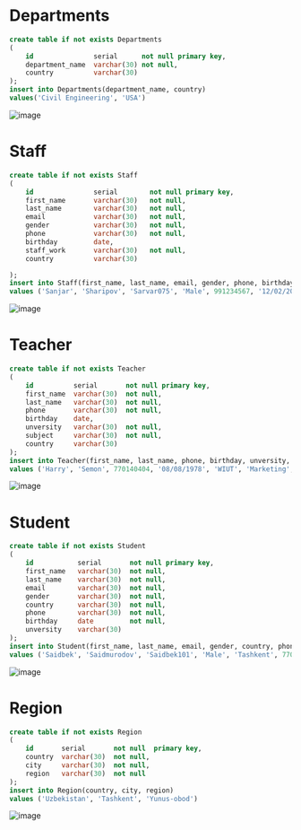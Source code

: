 # Departments
```sql
create table if not exists Departments
(
    id               serial      not null primary key,
    department_name  varchar(30) not null,
    country          varchar(30)
);
insert into Departments(department_name, country)
values('Civil Engineering', 'USA')
```
![image](https://user-images.githubusercontent.com/122611553/222645642-2071d8cf-3b39-49fb-b684-f2a2b3e44803.png)

# Staff
```sql
create table if not exists Staff
(
    id               serial        not null primary key,
    first_name       varchar(30)   not null,
    last_name        varchar(30)   not null,
    email            varchar(30)   not null,
    gender           varchar(30)   not null,
    phone            varchar(30)   not null,
    birthday         date,
    staff_work       varchar(30)   not null,
    country          varchar(30)

);
insert into Staff(first_name, last_name, email, gender, phone, birthday, staff_work, country)
values ('Sanjar', 'Sharipov', 'Sarvar075', 'Male', 991234567, '12/02/2004', 'Software Engeneering','Tashkent')
```
![image](https://user-images.githubusercontent.com/122611553/222645764-c962cda5-f423-4fc1-9258-4e2506c864dc.png)

# Teacher
```sql
create table if not exists Teacher
(
    id          serial       not null primary key,
    first_name  varchar(30)  not null,
    last_name   varchar(30)  not null,
    phone       varchar(30)  not null,
    birthday    date,
    unversity   varchar(30)  not null,
    subject     varchar(30)  not null,
    country     varchar(30)
);
insert into Teacher(first_name, last_name, phone, birthday, unversity, subject, country)
values ('Harry', 'Semon', 770140404, '08/08/1978', 'WIUT', 'Marketing', 'UK')
```
![image](https://user-images.githubusercontent.com/122611553/222645896-8453a597-d305-487d-813f-2b58267fd7bd.png)

# Student
```sql
create table if not exists Student
(
    id           serial       not null primary key,
    first_name   varchar(30)  not null,
    last_name    varchar(30)  not null,
    email        varchar(30)  not null,
    gender       varchar(30)  not null,
    country      varchar(30)  not null,
    phone        varchar(30)  not null,
    birthday     date         not null,
    unversity    varchar(30)
);
insert into Student(first_name, last_name, email, gender, country, phone, birthday, unversity)
values ('Saidbek', 'Saidmurodov', 'Saidbek101', 'Male', 'Tashkent', 770178008, '20/02/2002', 'TTPU')

```
![image](https://user-images.githubusercontent.com/122611553/222646032-a5faca8f-3d48-418f-884f-3a0b7ff82d88.png)

# Region
```sql
create table if not exists Region
(
    id       serial       not null  primary key,
    country  varchar(30)  not null,
    city     varchar(30)  not null,
    region   varchar(30)  not null
);
insert into Region(country, city, region)
values ('Uzbekistan', 'Tashkent', 'Yunus-obod')
```
![image](https://user-images.githubusercontent.com/122611553/222646183-ea5d0f62-7026-4f51-9e55-574f76a48b8e.png)

